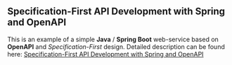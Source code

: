 ## Specification-First API Development with Spring and OpenAPI

This is an example of a simple **Java** / **Spring Boot** web-service based on **OpenAPI** and _Specification-First_ design.
Detailed description can be found here: [Specification-First API Development with Spring and OpenAPI](https://medium.com/@sonynomad/specification-first-api-development-with-spring-and-openapi-eeaf5c22146b) 
